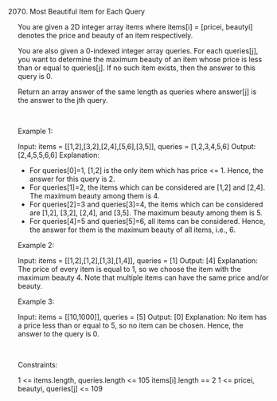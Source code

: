 2070. Most Beautiful Item for Each Query

You are given a 2D integer array items where items[i] = [pricei, beautyi] denotes the price and beauty of an item respectively.

You are also given a 0-indexed integer array queries. For each queries[j], you want to determine the maximum beauty of an item whose price is less than or equal to queries[j]. If no such item exists, then the answer to this query is 0.

Return an array answer of the same length as queries where answer[j] is the answer to the jth query.

 

Example 1:

Input: items = [[1,2],[3,2],[2,4],[5,6],[3,5]], queries = [1,2,3,4,5,6]
Output: [2,4,5,5,6,6]
Explanation:
- For queries[0]=1, [1,2] is the only item which has price <= 1. Hence, the answer for this query is 2.
- For queries[1]=2, the items which can be considered are [1,2] and [2,4]. 
  The maximum beauty among them is 4.
- For queries[2]=3 and queries[3]=4, the items which can be considered are [1,2], [3,2], [2,4], and [3,5].
  The maximum beauty among them is 5.
- For queries[4]=5 and queries[5]=6, all items can be considered.
  Hence, the answer for them is the maximum beauty of all items, i.e., 6.


Example 2:

Input: items = [[1,2],[1,2],[1,3],[1,4]], queries = [1]
Output: [4]
Explanation: 
The price of every item is equal to 1, so we choose the item with the maximum beauty 4. 
Note that multiple items can have the same price and/or beauty.  


Example 3:

Input: items = [[10,1000]], queries = [5]
Output: [0]
Explanation:
No item has a price less than or equal to 5, so no item can be chosen.
Hence, the answer to the query is 0.


 

Constraints:

1 <= items.length, queries.length <= 105
items[i].length == 2
1 <= pricei, beautyi, queries[j] <= 109